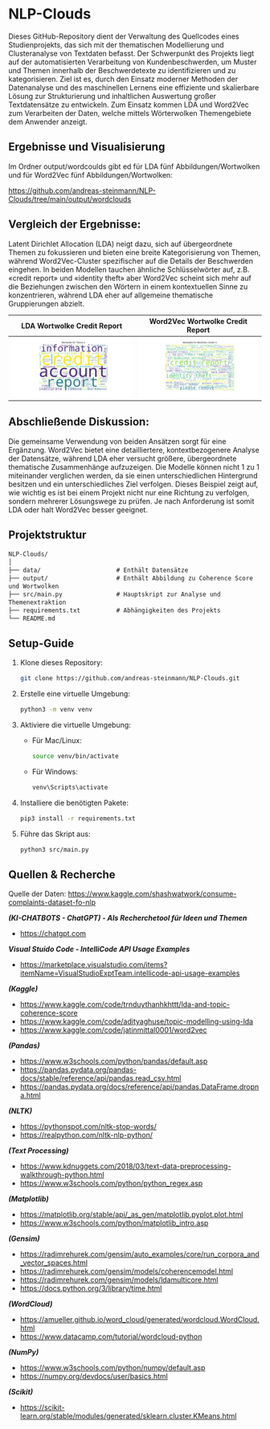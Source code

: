 # NLP-Clouds

Dieses GitHub-Repository dient der Verwaltung des Quellcodes eines Studienprojekts, das sich mit der thematischen Modellierung und Clusteranalyse von Textdaten befasst. Der Schwerpunkt des Projekts liegt auf der automatisierten Verarbeitung von Kundenbeschwerden, um Muster und Themen innerhalb der Beschwerdetexte zu identifizieren und zu kategorisieren. Ziel ist es, durch den Einsatz moderner Methoden der Datenanalyse und des maschinellen Lernens eine effiziente und skalierbare Lösung zur Strukturierung und inhaltlichen Auswertung großer Textdatensätze zu entwickeln. Zum Einsatz kommen LDA und Word2Vec zum Verarbeiten der Daten, welche mittels Wörterwolken Themengebiete dem Anwender anzeigt.

## Ergebnisse und Visualisierung
Im Ordner output/wordcoulds gibt ed für LDA fünf Abbildungen/Wortwolken und für Word2Vec fünf Abbildungen/Wortwolken: 

https://github.com/andreas-steinmann/NLP-Clouds/tree/main/output/wordclouds

## Vergleich der Ergebnisse:
Latent Dirichlet Allocation (LDA) neigt dazu, sich auf übergeordnete Themen zu fokussieren und bieten eine breite Kategorisierung von Themen, während Word2Vec-Cluster spezifischer auf die Details der Beschwerden eingehen. In beiden Modellen tauchen ähnliche Schlüsselwörter auf, z.B. «credit report» und «identity theft» aber Word2Vec scheint sich mehr auf die Beziehungen zwischen den Wörtern in einem kontextuellen Sinne zu konzentrieren, während LDA eher auf allgemeine thematische Gruppierungen abzielt.


| LDA Wortwolke Credit Report | Word2Vec Wortwolke Credit Report |
| ------- | ------- |
| ![LDA Wortwolke Credit Report](output/wordclouds/lda_optimal_topic_4.png "LDA Wortwolke Credit Report") | ![Word2Vec Wortwolke Credit Report](output/wordclouds/word2vec_cluster_4.png "Word2Vec Wortwolke Credit Report") |

## Abschließende Diskussion:
Die gemeinsame Verwendung von beiden Ansätzen sorgt für eine Ergänzung. Word2Vec bietet eine detailliertere, kontextbezogenere Analyse der Datensätze, während LDA eher versucht größere, übergeordnete thematische Zusammenhänge aufzuzeigen. Die Modelle können nicht 1 zu 1 miteinander verglichen werden, da sie einen unterschiedlichen Hintergrund besitzen und ein unterschiedliches Ziel verfolgen. Dieses Beispiel zeigt auf, wie wichtig es ist bei einem Projekt nicht nur eine Richtung zu verfolgen, sondern mehrerer Lösungswege zu prüfen. Je nach Anforderung ist somit LDA oder halt Word2Vec besser geeignet.

## **Projektstruktur**

```
NLP-Clouds/
│
├── data/                     # Enthält Datensätze
├── output/                   # Enthält Abbildung zu Coherence Score und Wortwolken
├── src/main.py               # Hauptskript zur Analyse und Themenextraktion
├── requirements.txt          # Abhängigkeiten des Projekts
└── README.md                 
```

## Setup-Guide

1. Klone dieses Repository:

   ```bash
   git clone https://github.com/andreas-steinmann/NLP-Clouds.git
   ```

2. Erstelle eine virtuelle Umgebung:

   ```bash
   python3 -m venv venv
   ```

3. Aktiviere die virtuelle Umgebung:

   - Für Mac/Linux:
     ```bash
     source venv/bin/activate
     ```
   - Für Windows:
     ```bash
     venv\Scripts\activate
     ```

4. Installiere die benötigten Pakete:

   ```bash
   pip3 install -r requirements.txt
   ```

5. Führe das Skript aus:

   ```bash
   python3 src/main.py
   ```

## Quellen & Recherche
Quelle der Daten: https://www.kaggle.com/shashwatwork/consume-complaints-dataset-fo-nlp

***(KI-CHATBOTS - ChatGPT) - Als Recherchetool für Ideen und Themen***
-	https://chatgpt.com

***Visual Stuido Code - IntelliCode API Usage Examples***
-	https://marketplace.visualstudio.com/items?itemName=VisualStudioExptTeam.intellicode-api-usage-examples 

***(Kaggle)***
-	https://www.kaggle.com/code/trnduythanhkhttt/lda-and-topic-coherence-score
-	https://www.kaggle.com/code/adityaghuse/topic-modelling-using-lda
-	https://www.kaggle.com/code/jatinmittal0001/word2vec

***(Pandas)***
-	https://www.w3schools.com/python/pandas/default.asp
-	https://pandas.pydata.org/pandas-docs/stable/reference/api/pandas.read_csv.html
-	https://pandas.pydata.org/docs/reference/api/pandas.DataFrame.dropna.html

***(NLTK)***
-	https://pythonspot.com/nltk-stop-words/
-	https://realpython.com/nltk-nlp-python/

***(Text Processing)***
-	https://www.kdnuggets.com/2018/03/text-data-preprocessing-walkthrough-python.html
-	https://www.w3schools.com/python/python_regex.asp 

***(Matplotlib)***
-	https://matplotlib.org/stable/api/_as_gen/matplotlib.pyplot.plot.html
-	https://www.w3schools.com/python/matplotlib_intro.asp 

***(Gensim)***
-	https://radimrehurek.com/gensim/auto_examples/core/run_corpora_and_vector_spaces.html
-	https://radimrehurek.com/gensim/models/coherencemodel.html
-	https://radimrehurek.com/gensim/models/ldamulticore.html
-	https://docs.python.org/3/library/time.html 

***(WordCloud)***
-	https://amueller.github.io/word_cloud/generated/wordcloud.WordCloud.html
-	https://www.datacamp.com/tutorial/wordcloud-python 

***(NumPy)***
-	https://www.w3schools.com/python/numpy/default.asp
-	https://numpy.org/devdocs/user/basics.html 

***(Scikit)***
-	https://scikit-learn.org/stable/modules/generated/sklearn.cluster.KMeans.html 
 

